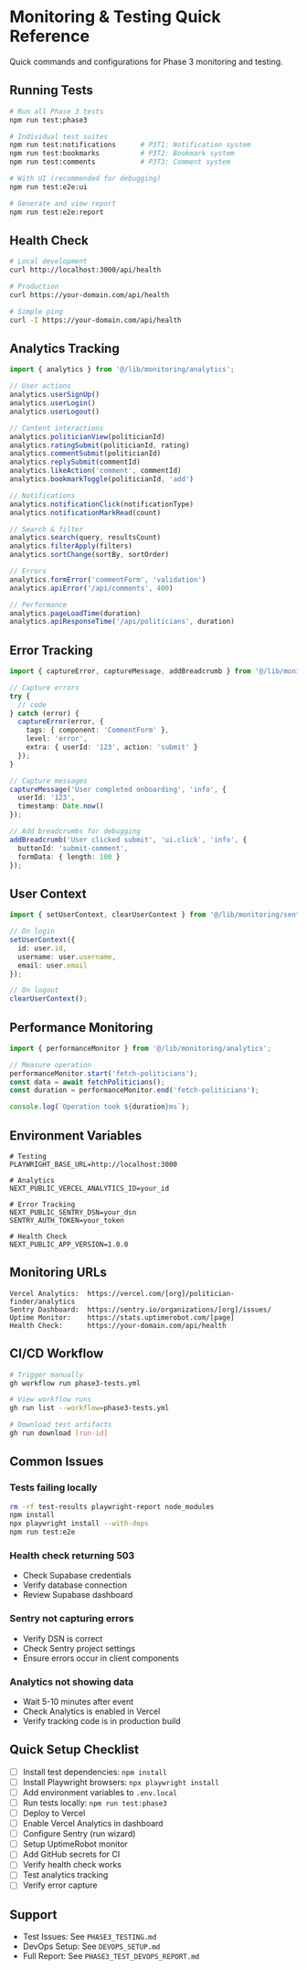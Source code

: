 # Monitoring & Testing Quick Reference

Quick commands and configurations for Phase 3 monitoring and testing.

## Running Tests

```bash
# Run all Phase 3 tests
npm run test:phase3

# Individual test suites
npm run test:notifications      # P3T1: Notification system
npm run test:bookmarks          # P3T2: Bookmark system
npm run test:comments           # P3T3: Comment system

# With UI (recommended for debugging)
npm run test:e2e:ui

# Generate and view report
npm run test:e2e:report
```

## Health Check

```bash
# Local development
curl http://localhost:3000/api/health

# Production
curl https://your-domain.com/api/health

# Simple ping
curl -I https://your-domain.com/api/health
```

## Analytics Tracking

```typescript
import { analytics } from '@/lib/monitoring/analytics';

// User actions
analytics.userSignUp()
analytics.userLogin()
analytics.userLogout()

// Content interactions
analytics.politicianView(politicianId)
analytics.ratingSubmit(politicianId, rating)
analytics.commentSubmit(politicianId)
analytics.replySubmit(commentId)
analytics.likeAction('comment', commentId)
analytics.bookmarkToggle(politicianId, 'add')

// Notifications
analytics.notificationClick(notificationType)
analytics.notificationMarkRead(count)

// Search & filter
analytics.search(query, resultsCount)
analytics.filterApply(filters)
analytics.sortChange(sortBy, sortOrder)

// Errors
analytics.formError('commentForm', 'validation')
analytics.apiError('/api/comments', 400)

// Performance
analytics.pageLoadTime(duration)
analytics.apiResponseTime('/api/politicians', duration)
```

## Error Tracking

```typescript
import { captureError, captureMessage, addBreadcrumb } from '@/lib/monitoring/sentry';

// Capture errors
try {
  // code
} catch (error) {
  captureError(error, {
    tags: { component: 'CommentForm' },
    level: 'error',
    extra: { userId: '123', action: 'submit' }
  });
}

// Capture messages
captureMessage('User completed onboarding', 'info', {
  userId: '123',
  timestamp: Date.now()
});

// Add breadcrumbs for debugging
addBreadcrumb('User clicked submit', 'ui.click', 'info', {
  buttonId: 'submit-comment',
  formData: { length: 100 }
});
```

## User Context

```typescript
import { setUserContext, clearUserContext } from '@/lib/monitoring/sentry';

// On login
setUserContext({
  id: user.id,
  username: user.username,
  email: user.email
});

// On logout
clearUserContext();
```

## Performance Monitoring

```typescript
import { performanceMonitor } from '@/lib/monitoring/analytics';

// Measure operation
performanceMonitor.start('fetch-politicians');
const data = await fetchPoliticians();
const duration = performanceMonitor.end('fetch-politicians');

console.log(`Operation took ${duration}ms`);
```

## Environment Variables

```env
# Testing
PLAYWRIGHT_BASE_URL=http://localhost:3000

# Analytics
NEXT_PUBLIC_VERCEL_ANALYTICS_ID=your_id

# Error Tracking
NEXT_PUBLIC_SENTRY_DSN=your_dsn
SENTRY_AUTH_TOKEN=your_token

# Health Check
NEXT_PUBLIC_APP_VERSION=1.0.0
```

## Monitoring URLs

```
Vercel Analytics:  https://vercel.com/[org]/politician-finder/analytics
Sentry Dashboard:  https://sentry.io/organizations/[org]/issues/
Uptime Monitor:    https://stats.uptimerobot.com/[page]
Health Check:      https://your-domain.com/api/health
```

## CI/CD Workflow

```bash
# Trigger manually
gh workflow run phase3-tests.yml

# View workflow runs
gh run list --workflow=phase3-tests.yml

# Download test artifacts
gh run download [run-id]
```

## Common Issues

### Tests failing locally
```bash
rm -rf test-results playwright-report node_modules
npm install
npx playwright install --with-deps
npm run test:e2e
```

### Health check returning 503
- Check Supabase credentials
- Verify database connection
- Review Supabase dashboard

### Sentry not capturing errors
- Verify DSN is correct
- Check Sentry project settings
- Ensure errors occur in client components

### Analytics not showing data
- Wait 5-10 minutes after event
- Check Analytics is enabled in Vercel
- Verify tracking code is in production build

## Quick Setup Checklist

- [ ] Install test dependencies: `npm install`
- [ ] Install Playwright browsers: `npx playwright install`
- [ ] Add environment variables to `.env.local`
- [ ] Run tests locally: `npm run test:phase3`
- [ ] Deploy to Vercel
- [ ] Enable Vercel Analytics in dashboard
- [ ] Configure Sentry (run wizard)
- [ ] Setup UptimeRobot monitor
- [ ] Add GitHub secrets for CI
- [ ] Verify health check works
- [ ] Test analytics tracking
- [ ] Verify error capture

## Support

- Test Issues: See `PHASE3_TESTING.md`
- DevOps Setup: See `DEVOPS_SETUP.md`
- Full Report: See `PHASE3_TEST_DEVOPS_REPORT.md`

